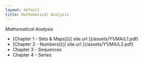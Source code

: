 ```yaml
---
layout: default
title: Mathematical Analysis
---
```


*Mathematical Analysis*
- [Chapter 1 - Sets & Maps]({{ site.url }}/assets/Y1/MA/L1.pdf)
- [Chapter 2 - Numbers]({{ site.url }}/assets/Y1/MA/L2.pdf)
- Chapter 3 - Sequences
- Chapter 4 - Series
